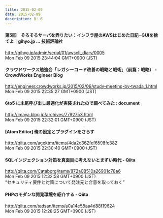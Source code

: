 ```yaml
---
title: 2015-02-09
date: 2015-02-09
description: B! 6
---
```


#### 第5回　そろそろサーバを弄りたい：インフラ屋のAWSはじめた日記─GUIを捨てよ｜gihyo.jp … 技術評論社
http://gihyo.jp/admin/serial/01/awscli_diary/0005<br>
Mon Feb 09 2015 23:44:04 GMT+0900 (JST)<br>


#### クラウドワークス勉強会「レガシーコード改善の戦略と戦術」（前篇：戦略） - CrowdWorks Engineer Blog
http://engineer.crowdworks.jp/2015/02/09/study-meeting-by-twada_1.html<br>
Mon Feb 09 2015 22:35:27 GMT+0900 (JST)<br>


#### 6to5 に末尾呼び出し最適化が実装されたので調べてみた : document
http://imaya.blog.jp/archives/7792753.html<br>
Mon Feb 09 2015 22:32:01 GMT+0900 (JST)<br>


#### [Atom Editor] 俺の設定とプラグインをさらす
http://qiita.com/agektmr/items/4da2c362fef6598fc382<br>
Mon Feb 09 2015 22:30:40 GMT+0900 (JST)<br>


#### SQLインジェクション対策を真面目に考えないとまずい時代 - Qiita
http://qiita.com/Cataborg/items/872a08510a26901c78a6<br>
Mon Feb 09 2015 12:32:58 GMT+0900 (JST)<br>
“セキュリティ要件と対策について発注元と合意を取っておく”


#### PHPのモダンな開発環境を紹介する - Qiita
http://qiita.com/tadsan/items/a0a14e58aa4d88f19624<br>
Mon Feb 09 2015 12:28:25 GMT+0900 (JST)<br>


